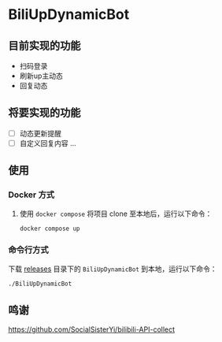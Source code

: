 # BiliUpDynamicBot

## 目前实现的功能

- 扫码登录
- 刷新up主动态
- 回复动态

## 将要实现的功能

- [ ] 动态更新提醒
- [ ] 自定义回复内容
...

## 使用

### Docker 方式

1. 使用 `docker compose`
将项目 clone 至本地后，运行以下命令：

    ``` sh
    docker compose up
    ```

### 命令行方式

下载 [releases](https://github.com/lonzzi/BiliUpDynamicBot/releases) 目录下的 `BiliUpDynamicBot` 到本地，运行以下命令：

``` sh
./BiliUpDynamicBot
```

## 鸣谢

<https://github.com/SocialSisterYi/bilibili-API-collect>
